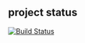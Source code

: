 ## project status

[![Build Status](http://localhost:8080/buildStatus/icon?job=testet)](http://localhost:8080/job/testet/)
